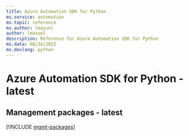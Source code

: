 ```yaml
---
title: Azure Automation SDK for Python
ms.service: automation
ms.topic: reference
ms.author: lmazuel
author: lmazuel
description: Reference for Azure Automation SDK for Python
ms.data: 08/24/2022
ms.devlang: python
---
```

# Azure Automation SDK for Python - latest

## Management packages - latest
[!INCLUDE [mgmt-packages](automation-mgmt-index.md)]